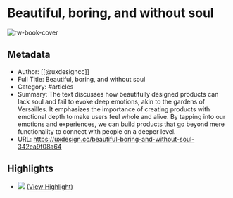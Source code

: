 # Beautiful, boring, and without soul

![rw-book-cover](https://miro.medium.com/v2/resize:fit:1200/0*jJziByW_5RVomANX.jpg)

## Metadata
- Author: [[@uxdesigncc]]
- Full Title: Beautiful, boring, and without soul
- Category: #articles
- Summary: The text discusses how beautifully designed products can lack soul and fail to evoke deep emotions, akin to the gardens of Versailles. It emphasizes the importance of creating products with emotional depth to make users feel whole and alive. By tapping into our emotions and experiences, we can build products that go beyond mere functionality to connect with people on a deeper level.
- URL: https://uxdesign.cc/beautiful-boring-and-without-soul-342ea9f08a64

## Highlights
- ![](https://miro.medium.com/v2/resize:fit:700/0*bwIdSq47kMXeWzlH.jpg) ([View Highlight](https://read.readwise.io/read/01hzpjrrjn0jvd97xygms9d4rg))
